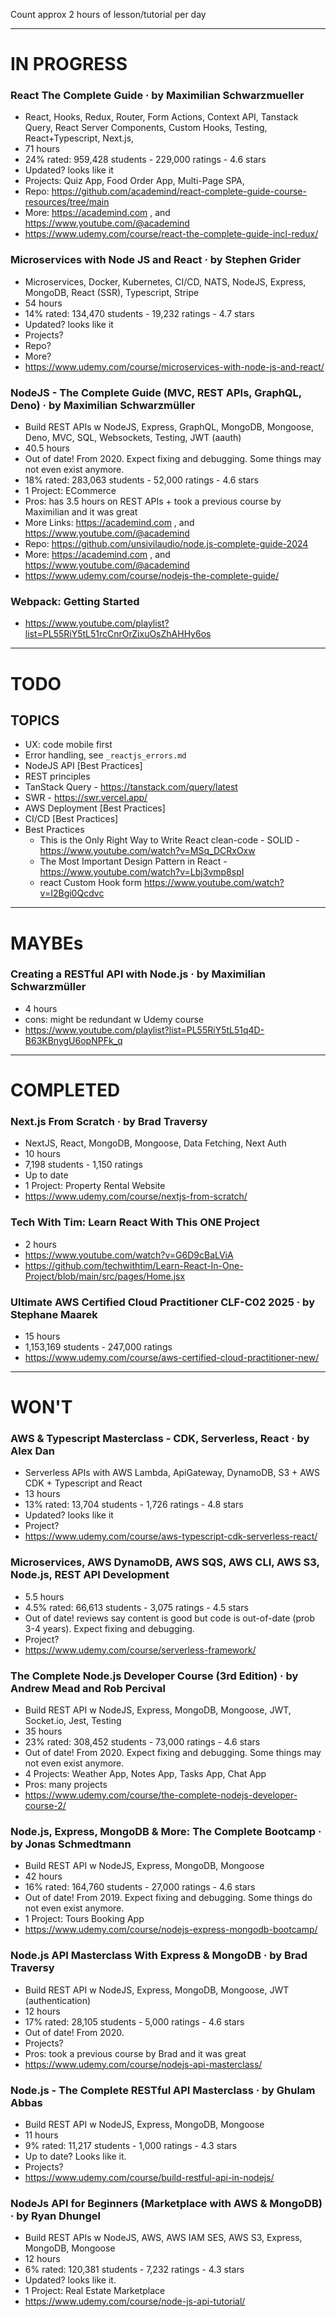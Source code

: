 
Count approx 2 hours of lesson/tutorial per day

-------------------------------------------------------

# IN PROGRESS

### React The Complete Guide · by Maximilian Schwarzmueller
 - React, Hooks, Redux, Router, Form Actions, Context API, Tanstack Query, React Server Components, Custom Hooks, Testing, React+Typescript, Next.js, 
 - 71 hours
 - 24% rated: 959,428 students - 229,000 ratings - 4.6 stars
 - Updated? looks like it
 - Projects: Quiz App, Food Order App, Multi-Page SPA, 
 - Repo: https://github.com/academind/react-complete-guide-course-resources/tree/main
 - More: https://academind.com , and https://www.youtube.com/@academind
 - https://www.udemy.com/course/react-the-complete-guide-incl-redux/

### Microservices with Node JS and React · by Stephen Grider
 - Microservices, Docker, Kubernetes, CI/CD, NATS, NodeJS, Express, MongoDB, React (SSR), Typescript, Stripe
 - 54 hours
 - 14% rated: 134,470 students - 19,232 ratings - 4.7 stars
 - Updated? looks like it
 - Projects?
 - Repo?
 - More?
 - https://www.udemy.com/course/microservices-with-node-js-and-react/

### NodeJS - The Complete Guide (MVC, REST APIs, GraphQL, Deno) · by Maximilian Schwarzmüller
 - Build REST APIs w NodeJS, Express, GraphQL, MongoDB, Mongoose, Deno, MVC, SQL, Websockets, Testing, JWT (aauth)
 - 40.5 hours
 - Out of date! From 2020. Expect fixing and debugging. Some things may not even exist anymore.
 - 18% rated: 283,063 students - 52,000 ratings - 4.6 stars
 - 1 Project: ECommerce
 - Pros: has 3.5 hours on REST APIs + took a previous course by Maximilian and it was great
 - More Links: https://academind.com , and https://www.youtube.com/@academind
 - Repo: https://github.com/unsivilaudio/node.js-complete-guide-2024
 - More: https://academind.com , and https://www.youtube.com/@academind
 - https://www.udemy.com/course/nodejs-the-complete-guide/

### Webpack: Getting Started
 - https://www.youtube.com/playlist?list=PL55RiY5tL51rcCnrOrZixuOsZhAHHy6os
 
-------------------------------------------------------

# TODO

## TOPICS

 - UX: code mobile first
 - Error handling, see `_reactjs_errors.md`
 - NodeJS API [Best Practices]
 - REST principles
 - TanStack Query - https://tanstack.com/query/latest
 - SWR - https://swr.vercel.app/
 - AWS Deployment [Best Practices]
 - CI/CD [Best Practices]
 - Best Practices
   - This is the Only Right Way to Write React clean-code - SOLID - https://www.youtube.com/watch?v=MSq_DCRxOxw
   - The Most Important Design Pattern in React  - https://www.youtube.com/watch?v=Lbj3vmp8spI
   - react Custom Hook form https://www.youtube.com/watch?v=I2Bgi0Qcdvc
   
-------------------------------------------------------

# MAYBEs

### Creating a RESTful API with Node.js · by Maximilian Schwarzmüller
 - 4 hours
 - cons: might be redundant w Udemy course
 - https://www.youtube.com/playlist?list=PL55RiY5tL51q4D-B63KBnygU6opNPFk_q

-------------------------------------------------------

# COMPLETED

### Next.js From Scratch · by Brad Traversy
 - NextJS, React, MongoDB, Mongoose, Data Fetching, Next Auth
 - 10 hours
 - 7,198 students - 1,150 ratings
 - Up to date
 - 1 Project: Property Rental Website
 - https://www.udemy.com/course/nextjs-from-scratch/

### Tech With Tim: Learn React With This ONE Project
 - 2 hours
 - https://www.youtube.com/watch?v=G6D9cBaLViA
 - https://github.com/techwithtim/Learn-React-In-One-Project/blob/main/src/pages/Home.jsx

### Ultimate AWS Certified Cloud Practitioner CLF-C02 2025 · by Stephane Maarek
 - 15 hours
 - 1,153,169 students - 247,000 ratings
 - https://www.udemy.com/course/aws-certified-cloud-practitioner-new/
 
-------------------------------------------------------

# WON'T

### AWS & Typescript Masterclass - CDK, Serverless, React · by Alex Dan
 - Serverless APIs with AWS Lambda, ApiGateway, DynamoDB, S3 + AWS CDK + Typescript and React 
 - 13 hours
 - 13% rated: 13,704 students - 1,726 ratings - 4.8 stars
 - Updated? looks like it
 - Project?
 - https://www.udemy.com/course/aws-typescript-cdk-serverless-react/
 
### Microservices, AWS DynamoDB, AWS SQS, AWS CLI, AWS S3, Node.js, REST API Development
 - 5.5 hours
 - 4.5% rated: 66,613 students - 3,075 ratings - 4.5 stars
 - Out of date! reviews say content is good but code is out-of-date (prob 3-4 years). Expect fixing and debugging.
 - Project?
 - https://www.udemy.com/course/serverless-framework/


### The Complete Node.js Developer Course (3rd Edition) · by Andrew Mead and Rob Percival
 - Build REST API w NodeJS, Express, MongoDB, Mongoose, JWT, Socket.io, Jest, Testing
 - 35 hours
 - 23% rated: 308,452 students - 73,000 ratings - 4.6 stars
 - Out of date! From 2020. Expect fixing and debugging. Some things may not even exist anymore.
 - 4 Projects: Weather App, Notes App, Tasks App, Chat App
 - Pros: many projects
 - https://www.udemy.com/course/the-complete-nodejs-developer-course-2/
 
### Node.js, Express, MongoDB & More: The Complete Bootcamp · by Jonas Schmedtmann
 - Build REST API w NodeJS, Express, MongoDB, Mongoose
 - 42 hours
 - 16% rated: 164,760 students - 27,000 ratings - 4.6 stars
 - Out of date! From 2019. Expect fixing and debugging. Some things do not even exist anymore.
 - 1 Project: Tours Booking App
 - https://www.udemy.com/course/nodejs-express-mongodb-bootcamp/

### Node.js API Masterclass With Express & MongoDB · by Brad Traversy
 - Build REST API w NodeJS, Express, MongoDB, Mongoose, JWT (authentication)
 - 12 hours
 - 17% rated: 28,105 students - 5,000 ratings - 4.6 stars
 - Out of date! From 2020.
 - Projects?
 - Pros: took a previous course by Brad and it was great
 - https://www.udemy.com/course/nodejs-api-masterclass/

### Node.js - The Complete RESTful API Masterclass · by Ghulam Abbas
 - Build REST API w NodeJS, Express, MongoDB, Mongoose
 - 11 hours
 - 9% rated: 11,217 students - 1,000 ratings - 4.3 stars
 - Up to date? Looks like it.
 - Projects?
 - https://www.udemy.com/course/build-restful-api-in-nodejs/

### NodeJs API for Beginners (Marketplace with AWS & MongoDB) · by Ryan Dhungel
 - Build REST APIs w NodeJS, AWS, AWS IAM SES, AWS S3, Express, MongoDB, Mongoose
 - 12 hours
 - 6% rated: 120,381 students - 7,232 ratings - 4.3 stars
 - Updated? looks like it.
 - 1 Project: Real Estate Marketplace
 - https://www.udemy.com/course/node-js-api-tutorial/

